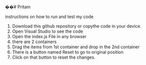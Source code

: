 ��#   P r i t a m 
 
 

 instructions on how to run and test my code
 
 1) Download this github repository or copythe code in your device.
 2) Open Visual Studio to see the code 
 3) Open the index.js File in any browser 
 4) there are 2 containers
 5) Drag the items from 1st container and drop in the 2nd container
 6) There is a button named Reset to go to original position
 7) Click on that button to reset the changes.
